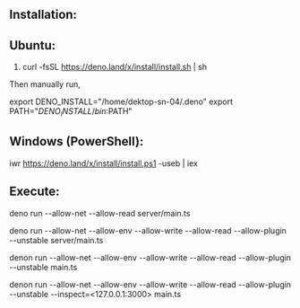 Installation:
------------

Ubuntu:
------

1. curl -fsSL https://deno.land/x/install/install.sh | sh

Then manually run,

export DENO_INSTALL="/home/dektop-sn-04/.deno"
export PATH="$DENO_INSTALL/bin:$PATH"

Windows (PowerShell):
--------------------

iwr https://deno.land/x/install/install.ps1 -useb | iex

Execute:
-------

deno run --allow-net --allow-read server/main.ts

deno run --allow-net --allow-env --allow-write --allow-read --allow-plugin --unstable server/main.ts

denon run --allow-net --allow-env --allow-write --allow-read --allow-plugin --unstable main.ts

denon run --allow-net --allow-env --allow-write --allow-read --allow-plugin --unstable --inspect=<127.0.0.1:3000> main.ts
